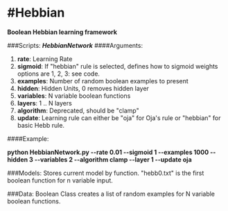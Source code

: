 #Hebbian
=======

__Boolean Hebbian learning framework__

###Scripts:
**_HebbianNetwork_**
####Arguments:

1. **rate**: Learning Rate
2. **sigmoid**: If "hebbian" rule is selected, defines how to sigmoid weights options are 1, 2, 3: see code.
3. **examples**: Number of random boolean examples to present
4. **hidden**: Hidden Units, 0 removes hidden layer
5. **variables**: N variable boolean functions
6. **layers**: 1 .. N layers
7. **algorithm**: Deprecated, should be "clamp"
8. **update**: Learning rule can either be "oja" for Oja's rule or "hebbian" for basic Hebb rule.

####Example:

<b>
python HebbianNetwork.py  --rate 0.01 --sigmoid 1  --examples 1000 --hidden 3 --variables 2 --algorithm clamp --layer 1 --update oja
</b>

###Models:
  Stores current model by function.  "hebb0.txt" is the first boolean function for n variable input.

###Data:
  Boolean Class creates a list of random examples for N variable boolean functions.
  
  
